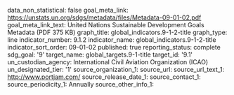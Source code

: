 data_non_statistical: false
goal_meta_link: https://unstats.un.org/sdgs/metadata/files/Metadata-09-01-02.pdf
goal_meta_link_text: United Nations Sustainable Development Goals Metadata (PDF 375
  KB)
graph_title: global_indicators.9-1-2-title
graph_type: line
indicator_number: 9.1.2
indicator_name: global_indicators.9-1-2-title
indicator_sort_order: 09-01-02
published: true
reporting_status: complete
sdg_goal: '9'
target_name: global_targets.9-1-title
target_id: '9.1'
un_custodian_agency: International Civil Aviation Organization (ICAO)
un_designated_tier: '1'
source_organization_1: 
source_url: 
source_url_text_1:  http://www.portjam.com/
source_release_date_1: 
source_contact_1: 
source_periodicity_1: Annually
source_other_info_1: 
